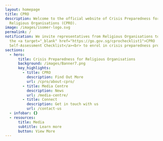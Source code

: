 ```yaml
---
layout: homepage
title: CPRO
description: Welcome to the official website of Crisis Preparedness for
  Religious Organisations (CPRO).
image: /images/isomer-logo.svg
permalink: /
notification: We invite representatives from Religious Organisations to complete
  the <a target="_blank" href="https://go.gov.sg/cprochecklist1">CPRO
  Self-Assessment Checklist</a><br> to enrol in crisis preparedness programmes.
sections:
  - hero:
      title: Crisis Preparedness for Religious Organisations
      background: /images/Banner7.png
      key_highlights:
        - title: CPRO
          description: Find Out More
          url: /cpro/about-cpro/
        - title: Media Centre
          description: News
          url: /media-centre/
        - title: Connect
          description: Get in touch with us
          url: /contact-us
  - infobar: {}
  - resources:
      title: Media
      subtitle: Learn more
      button: View More
---
```

